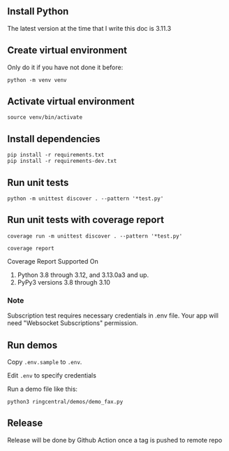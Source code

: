 ## Install Python

The latest version at the time that I write this doc is 3.11.3

## Create virtual environment

Only do it if you have not done it before:

```
python -m venv venv
```

## Activate virtual environment

```
source venv/bin/activate
```

## Install dependencies

```
pip install -r requirements.txt
pip install -r requirements-dev.txt
```

## Run unit tests

```
python -m unittest discover . --pattern '*test.py'
```
## Run unit tests with coverage report

```
coverage run -m unittest discover . --pattern '*test.py'

coverage report
```
Coverage Report Supported On
<ol>
    <li>Python 3.8 through 3.12, and 3.13.0a3 and up.</li>
    <li>PyPy3 versions 3.8 through 3.10</li>
</ol>





### Note

Subscription test requires necessary credentials in .env file. Your app will need "Websocket Subscriptions" permission.

## Run demos

Copy `.env.sample` to `.env`.

Edit `.env` to specify credentials

Run a demo file like this:

```
python3 ringcentral/demos/demo_fax.py
```


## Release

Release will be done by Github Action once a tag is pushed to remote repo